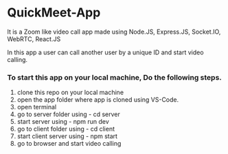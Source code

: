 # QuickMeet-App
It is a Zoom like video call app made using Node.JS, Express.JS, Socket.IO, WebRTC, React.JS

In this app a user can call another user by a unique ID and start video calling.

### To start this app on your local machine, Do the following steps.

1. clone this repo on your local machine
2. open the app folder where app is cloned using VS-Code.
3. open terminal
4. go to server folder using - cd server
5. start server using - npm run dev
6. go to client folder using - cd client
7. start client server using - npm start
8. go to browser and start video calling
